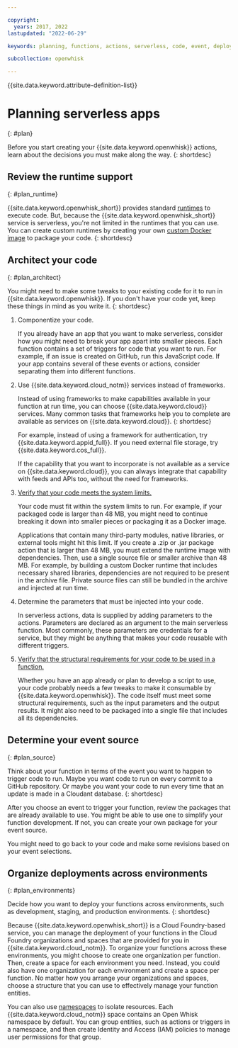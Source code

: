 ```yaml
---

copyright:
  years: 2017, 2022
lastupdated: "2022-06-29"

keywords: planning, functions, actions, serverless, code, event, deployments, runtimes

subcollection: openwhisk

---
```


{{site.data.keyword.attribute-definition-list}}


# Planning serverless apps
{: #plan}

Before you start creating your {{site.data.keyword.openwhisk}} actions, learn about the decisions you must make along the way.
{: shortdesc}

## Review the runtime support
{: #plan_runtime}

{{site.data.keyword.openwhisk_short}} provides standard [runtimes](/docs/openwhisk?topic=openwhisk-runtimes#runtimes) to execute code. But, because the {{site.data.keyword.openwhisk_short}} service is serverless, you're not limited in the runtimes that you can use. You can create custom runtimes by creating your own [custom Docker image](/docs/openwhisk?topic=openwhisk-prep#prep_docker) to package your code.
{: shortdesc}

## Architect your code
{: #plan_architect}

You might need to make some tweaks to your existing code for it to run in {{site.data.keyword.openwhisk}}. If you don't have your code yet, keep these things in mind as you write it.
{: shortdesc}

1. Componentize your code.

    If you already have an app that you want to make serverless, consider how you might need to break your app apart into smaller pieces. Each function contains a set of triggers for code that you want to run. For example, if an issue is created on GitHub, run this JavaScript code. If your app contains several of these events or actions, consider separating them into different functions.

2. Use {{site.data.keyword.cloud_notm}} services instead of frameworks.

    Instead of using frameworks to make capabilities available in your function at run time, you can choose {{site.data.keyword.cloud}} services. Many common tasks that frameworks help you to complete are available as services on {{site.data.keyword.cloud}}.
    {: shortdesc}

    For example, instead of using a framework for authentication, try {{site.data.keyword.appid_full}}. If you need external file storage, try {{site.data.keyword.cos_full}}.

    If the capability that you want to incorporate is not available as a service on {{site.data.keyword.cloud}}, you can always integrate that capability with feeds and APIs too, without the need for frameworks.

3. [Verify that your code meets the system limits.](/docs/openwhisk?topic=openwhisk-limits)

    Your code must fit within the system limits to run. For example, if your packaged code is larger than 48 MB, you might need to continue breaking it down into smaller pieces or packaging it as a Docker image.

    Applications that contain many third-party modules, native libraries, or external tools might hit this limit. If you create a .zip or .jar package action that is larger than 48 MB, you must extend the runtime image with dependencies. Then, use a single source file or smaller archive than 48 MB. For example, by building a custom Docker runtime that includes necessary shared libraries, dependencies are not required to be present in the archive file. Private source files can still be bundled in the archive and injected at run time.

4. Determine the parameters that must be injected into your code.

    In serverless actions, data is supplied by adding parameters to the actions. Parameters are declared as an argument to the main serverless function. Most commonly, these parameters are credentials for a service, but they might be anything that makes your code reusable with different triggers.

5. [Verify that the structural requirements for your code to be used in a function.](/docs/openwhisk?topic=openwhisk-prep)

    Whether you have an app already or plan to develop a script to use, your code probably needs a few tweaks to make it consumable by {{site.data.keyword.openwhisk}}. The code itself must meet some structural requirements, such as the input parameters and the output results. It might also need to be packaged into a single file that includes all its dependencies.







## Determine your event source
{: #plan_source}

Think about your function in terms of the event you want to happen to trigger code to run. Maybe you want code to run on every commit to a GitHub repository. Or maybe you want your code to run every time that an update is made in a Cloudant database.
{: shortdesc}

After you choose an event to trigger your function, review the packages that are already available to use. You might be able to use one to simplify your function development. If not, you can create your own package for your event source.

You might need to go back to your code and make some revisions based on your event selections.


## Organize deployments across environments
{: #plan_environments}

Decide how you want to deploy your functions across environments, such as development, staging, and production environments.
{: shortdesc}

Because {{site.data.keyword.openwhisk_short}} is a Cloud Foundry-based service, you can manage the deployment of your functions in the Cloud Foundry organizations and spaces that are provided for you in {{site.data.keyword.cloud_notm}}. To organize your functions across these environments, you might choose to create one organization per function. Then, create a space for each environment you need. Instead, you could also have one organization for each environment and create a space per function. No matter how you arrange your organizations and spaces, choose a structure that you can use to effectively manage your function entities.

You can also use [namespaces](/docs/openwhisk?topic=openwhisk-namespaces) to isolate resources. Each {{site.data.keyword.cloud_notm}} space contains an Open Whisk namespace by default. You can group entities, such as actions or triggers in a namespace, and then create Identity and Access (IAM) policies to manage user permissions for that group.


